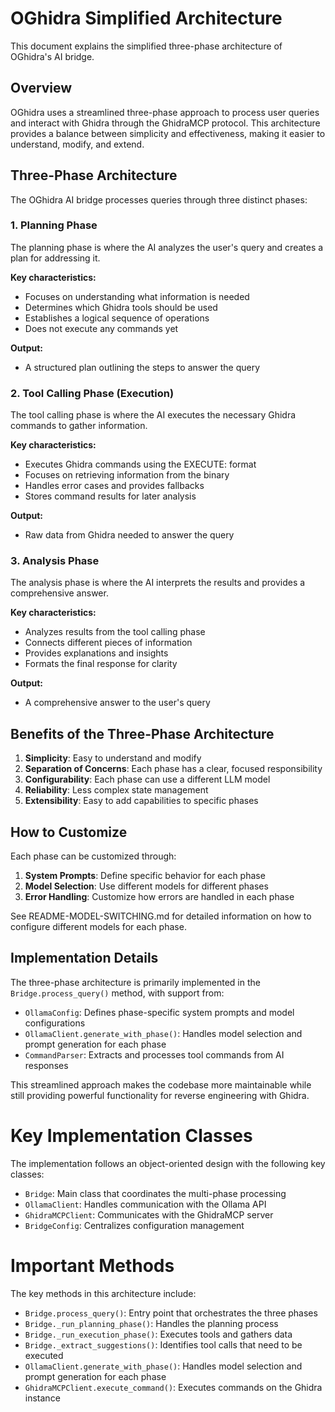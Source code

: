 # OGhidra Simplified Architecture

This document explains the simplified three-phase architecture of OGhidra's AI bridge.

## Overview

OGhidra uses a streamlined three-phase approach to process user queries and interact with Ghidra through the GhidraMCP protocol. This architecture provides a balance between simplicity and effectiveness, making it easier to understand, modify, and extend.

## Three-Phase Architecture

The OGhidra AI bridge processes queries through three distinct phases:

### 1. Planning Phase

The planning phase is where the AI analyzes the user's query and creates a plan for addressing it.

**Key characteristics:**
- Focuses on understanding what information is needed
- Determines which Ghidra tools should be used
- Establishes a logical sequence of operations
- Does not execute any commands yet

**Output:**
- A structured plan outlining the steps to answer the query

### 2. Tool Calling Phase (Execution)

The tool calling phase is where the AI executes the necessary Ghidra commands to gather information.

**Key characteristics:**
- Executes Ghidra commands using the EXECUTE: format
- Focuses on retrieving information from the binary
- Handles error cases and provides fallbacks
- Stores command results for later analysis

**Output:**
- Raw data from Ghidra needed to answer the query

### 3. Analysis Phase

The analysis phase is where the AI interprets the results and provides a comprehensive answer.

**Key characteristics:**
- Analyzes results from the tool calling phase
- Connects different pieces of information
- Provides explanations and insights
- Formats the final response for clarity

**Output:**
- A comprehensive answer to the user's query

## Benefits of the Three-Phase Architecture

1. **Simplicity**: Easy to understand and modify
2. **Separation of Concerns**: Each phase has a clear, focused responsibility
3. **Configurability**: Each phase can use a different LLM model
4. **Reliability**: Less complex state management
5. **Extensibility**: Easy to add capabilities to specific phases

## How to Customize

Each phase can be customized through:

1. **System Prompts**: Define specific behavior for each phase
2. **Model Selection**: Use different models for different phases
3. **Error Handling**: Customize how errors are handled in each phase

See README-MODEL-SWITCHING.md for detailed information on how to configure different models for each phase.

## Implementation Details

The three-phase architecture is primarily implemented in the `Bridge.process_query()` method, with support from:

- `OllamaConfig`: Defines phase-specific system prompts and model configurations
- `OllamaClient.generate_with_phase()`: Handles model selection and prompt generation for each phase
- `CommandParser`: Extracts and processes tool commands from AI responses

This streamlined approach makes the codebase more maintainable while still providing powerful functionality for reverse engineering with Ghidra.

# Key Implementation Classes

The implementation follows an object-oriented design with the following key classes:

* `Bridge`: Main class that coordinates the multi-phase processing
* `OllamaClient`: Handles communication with the Ollama API
* `GhidraMCPClient`: Communicates with the GhidraMCP server
* `BridgeConfig`: Centralizes configuration management

# Important Methods

The key methods in this architecture include:

* `Bridge.process_query()`: Entry point that orchestrates the three phases
* `Bridge._run_planning_phase()`: Handles the planning process
* `Bridge._run_execution_phase()`: Executes tools and gathers data
* `Bridge._extract_suggestions()`: Identifies tool calls that need to be executed
* `OllamaClient.generate_with_phase()`: Handles model selection and prompt generation for each phase
* `GhidraMCPClient.execute_command()`: Executes commands on the Ghidra instance 